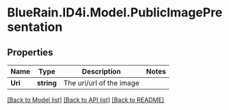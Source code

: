 # BlueRain.ID4i.Model.PublicImagePresentation
## Properties

Name | Type | Description | Notes
------------ | ------------- | ------------- | -------------
**Uri** | **string** | The uri/url of the image | 

[[Back to Model list]](../README.md#documentation-for-models) [[Back to API list]](../README.md#documentation-for-api-endpoints) [[Back to README]](../README.md)

